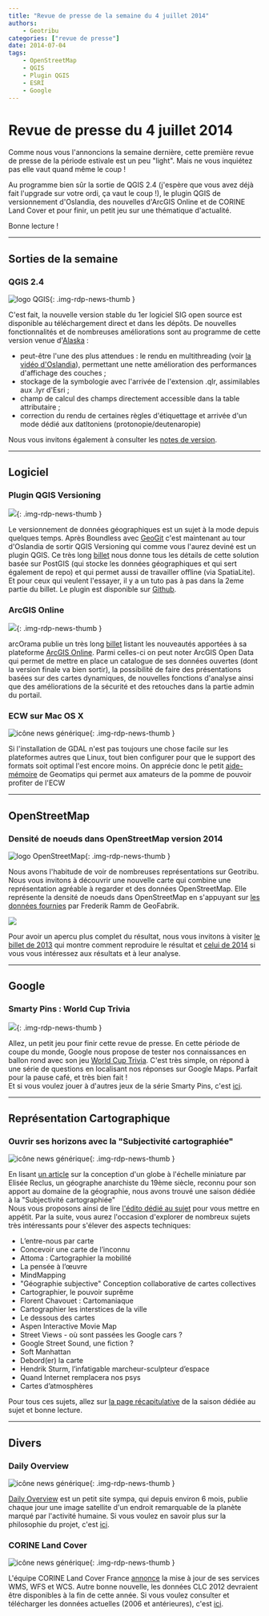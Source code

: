 ```yaml
---
title: "Revue de presse de la semaine du 4 juillet 2014"
authors:
    - Geotribu
categories: ["revue de presse"]
date: 2014-07-04
tags:
    - OpenStreetMap
    - QGIS
    - Plugin QGIS
    - ESRI
    - Google
---
```


# Revue de presse du 4 juillet 2014

Comme nous vous l'annoncions la semaine dernière, cette première revue de presse de la période estivale est un peu "light". Mais ne vous inquiétez pas elle vaut quand même le coup !

Au programme bien sûr la sortie de QGIS 2.4 (j'espère que vous avez déjà fait l'upgrade sur votre ordi, ça vaut le coup !), le plugin QGIS de versionnement d'Oslandia, des nouvelles d'ArcGIS Online et de CORINE Land Cover et pour finir, un petit jeu sur une thématique d'actualité.

Bonne lecture !

----

## Sorties de la semaine

### QGIS 2.4

![logo QGIS](https://cdn.geotribu.fr/img/logos-icones/logiciels_librairies/qgis.png "logo QGIS"){: .img-rdp-news-thumb }

C'est fait, la nouvelle version stable du 1er logiciel SIG open source est disponible au téléchargement direct et dans les dépôts. De nouvelles fonctionnalités et de nombreuses améliorations sont au programme de cette version venue d'[Alaska](https://fr.wikipedia.org/wiki/Chugiak) :

- peut-être l'une des plus attendues : le rendu en multithreading (voir [la vidéo d'Oslandia](http://vimeo.com/87762709)), permettant une nette amélioration des performances d'affichage des couches ;
- stockage de la symbologie avec l'arrivée de l'extension .qlr, assimilables aux .lyr d'Esri ;
- champ de calcul des champs directement accessible dans la table attributaire ;
- correction du rendu de certaines règles d'étiquettage et arrivée d'un mode dédié aux datltoniens (protonopie/deutenaropie)

Nous vous invitons également à consulter les [notes de version](http://changelog.linfiniti.com/qgis/version/2.4.0/).

----

## Logiciel

### Plugin QGIS Versioning

![](https://cdn.geotribu.fr/img/logos-icones/entreprises_association/oslandia.png){: .img-rdp-news-thumb }

Le versionnement de données géographiques est un sujet à la mode depuis quelques temps. Après Boundless avec [GeoGit](http://geogit.org/ "GeoGit") c'est maintenant au tour d'Oslandia de sortir QGIS Versioning qui comme vous l'aurez deviné est un plugin QGIS. Ce très long [billet](http://www.oslandia.com/qgis-versioning-plugin-en.html "Plugin QGIS Versioning") nous donne tous les détails de cette solution basée sur PostGIS (qui stocke les données géographiques et qui sert également de repo) et qui permet aussi de travailler offline (via SpatiaLite).  
Et pour ceux qui veulent l'essayer, il y a un tuto pas à pas dans la 2eme partie du billet. Le plugin est disponible sur [Github](https://github.com/Oslandia/qgis-versioning "qgis-versioning").

### ArcGIS Online

![](https://cdn.geotribu.fr/img/logos-icones/logiciels_librairies/esri/arcgis_online.png){: .img-rdp-news-thumb }

arcOrama publie un très long [billet](https://www.arcorama.fr/2014/07/mise-jour-darcgis-online-juillet-2014.html "arcOrama") listant les nouveautés apportées à sa plateforme [ArcGIS Online](http://doc.arcgis.com/fr/arcgis-online/ "ArcGIS Online"). Parmi celles-ci on peut noter ArcGIS Open Data qui permet de mettre en place un catalogue de ses données ouvertes (dont la version finale va bien sortir), la possibilité de faire des présentations basées sur des cartes dynamiques, de nouvelles fonctions d'analyse ainsi que des améliorations de la sécurité et des retouches dans la partie admin du portail.

### ECW sur Mac OS X

![icône news générique](https://cdn.geotribu.fr/img/internal/icons-rdp-news/news.png "News Geotribu"){: .img-rdp-news-thumb }

Si l'installation de GDAL n'est pas toujours une chose facile sur les plateformes autres que Linux, tout bien configurer pour que le support des formats soit optimal l'est encore moins. On apprécie donc le petit [aide-mémoire](http://geomatips.blogspot.fr/2014/07/bien-configurer-gdal-sous-macosx.html) de Geomatips qui permet aux amateurs de la pomme de pouvoir profiter de l'ECW

----

## OpenStreetMap

### Densité de noeuds dans OpenStreetMap version 2014

![logo OpenStreetMap](https://cdn.geotribu.fr/img/logos-icones/OpenStreetMap/Openstreetmap.png "logo OSM"){: .img-rdp-news-thumb }

Nous avons l'habitude de voir de nombreuses représentations sur Geotribu. Nous vous invitons à découvrir une nouvelle carte qui combine une représentation agréable à regarder et des données OpenStreetMap. Elle représente la densité de noeuds dans OpenStreetMap en s'appuyant sur [les données fournies](http://fred.dev.openstreetmap.org/density/) par Frederik Ramm de GeoFabrik.

![](https://cdn.geotribu.fr/img/articles-blog-rdp/divers/osm_densite_noeuds_2014.png)

Pour avoir un apercu plus complet du résultat, nous vous invitons à visiter [le billet de 2013](https://www.openstreetmap.org/user/tyr_asd/diary/19549) qui montre comment reproduire le résultat et [celui de 2014](https://www.openstreetmap.org/user/tyr_asd/diary/22363) si vous vous intéressez aux résultats et à leur analyse.

----

## Google

### Smarty Pins : World Cup Trivia

![](https://cdn.geotribu.fr/img/logos-icones/entreprises_association/google/SmartyPins.png){: .img-rdp-news-thumb }

Allez, un petit jeu pour finir cette revue de presse. En cette période de coupe du monde, Google nous propose de tester nos connaissances en ballon rond avec son jeu [World Cup Trivia](https://smartypins.withgoogle.com/?utm_campaign=maps#world-cup "World Cup Trivia"). C'est très simple, on répond à une série de questions en localisant nos réponses sur Google Maps. Parfait pour la pause café, et très bien fait !  
Et si vous voulez jouer à d'autres jeux de la série Smarty Pins, c'est [ici](https://smartypins.withgoogle.com/desktop/ "Smarty Pins").

----

## Représentation Cartographique

### Ouvrir ses horizons avec la "Subjectivité cartographiée"

![icône news générique](https://cdn.geotribu.fr/img/internal/icons-rdp-news/news.png "News Geotribu"){: .img-rdp-news-thumb }

En lisant [un article](http://strabic.fr/Elisee-Reclus-Le-Projet-de-Globe-au) sur la conception d'un globe à l'échelle miniature par Elisée Reclus, un géographe anarchiste du 19ème siècle, reconnu pour son apport au domaine de la géographie, nous avons trouvé une saison dédiée à la "Subjectivité cartographiée"  
Nous vous proposons ainsi de lire [l'édito dédié au sujet](http://strabic.fr/edito-4-Subjectivite-cartographiee) pour vous mettre en appétit. Par la suite, vous aurez l'occasion d'explorer de nombreux sujets très intéressants pour s'élever des aspects techniques:

- L’entre-nous par carte
- Concevoir une carte de l’inconnu
- Attoma : Cartographier la mobilité
- La pensée à l’œuvre
- MindMapping
- "Géographie subjective" Conception collaborative de cartes collectives
- Cartographier, le pouvoir suprême
- Florent Chavouet : Cartomaniaque
- Cartographier les interstices de la ville
- Le dessous des cartes
- Aspen Interactive Movie Map
- Street Views - où sont passées les Google cars ?
- Google Street Sound, une fiction ?
- Soft Manhattan
- Debord(er) la carte
- Hendrik Sturm, l’infatigable marcheur-sculpteur d’espace
- Quand Internet remplacera nos psys
- Cartes d’atmosphères

Pour tous ces sujets, allez sur [la page récapitulative](http://strabic.fr/subjectivite-cartographiee) de la saison dédiée au sujet et bonne lecture.

----

## Divers

### Daily Overview

![icône news générique](https://cdn.geotribu.fr/img/internal/icons-rdp-news/news.png "News Geotribu"){: .img-rdp-news-thumb }

[Daily Overview](http://www.overv.eu/ "Daily Overview") est un petit site sympa, qui depuis environ 6 mois, publie chaque jour une image satellite d'un endroit remarquable de la planète marqué par l'activité humaine. Si vous voulez en savoir plus sur la philosophie du projet, c'est [ici](http://www.overv.eu/mission/ "Mission Daily Overview").

### CORINE Land Cover

![icône news générique](https://cdn.geotribu.fr/img/internal/icons-rdp-news/news.png "News Geotribu"){: .img-rdp-news-thumb }

L'équipe CORINE Land Cover France [annonce](http://georezo.net/forum/viewtopic.php?id=92840&action=new "annonce Georezo") la mise à jour de ses services WMS, WFS et WCS. Autre bonne nouvelle, les données CLC 2012 devraient être disponibles à la fin de cette année. Si vous voulez consulter et télécharger les données actuelles (2006 et antérieures), c'est [ici](http://clc.developpement-durable.gouv.fr/ "CLC").
